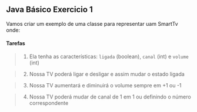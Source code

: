 ## Java Básico Exercicio 1  

Vamos criar um exemplo de uma classe para representar uam SmartTv onde:

#### Tarefas

> 1. Ela tenha as características: `ligada` (boolean), `canal` (int) e `volume` (int)  

> 2. Nossa TV poderá ligar e desligar e assim mudar o estado ligada

> 3. Nossa TV aumentará e diminuirá o volume sempre em +1 ou -1  

> 4. Nossa TV poderá mudar de canal de 1 em 1 ou definindo o número correspondente  


